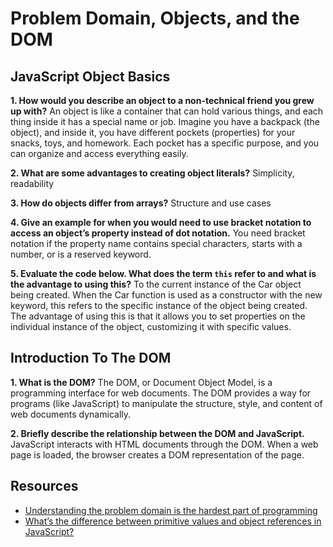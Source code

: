 # Problem Domain, Objects, and the DOM

## JavaScript Object Basics
**1. How would you describe an object to a non-technical friend you grew up with?**
An object is like a container that can hold various things, and each thing inside it has a special name or job. Imagine you have a backpack (the object), and inside it, you have different pockets (properties) for your snacks, toys, and homework. Each pocket has a specific purpose, and you can organize and access everything easily.

**2. What are some advantages to creating object literals?**
Simplicity, readability

**3. How do objects differ from arrays?**
Structure and use cases

**4. Give an example for when you would need to use bracket notation to access an object’s property instead of dot notation.**
You need bracket notation if the property name contains special characters, starts with a number, or is a reserved keyword.

**5. Evaluate the code below. What does the term `this` refer to and what is the advantage to using this?**
To the current instance of the Car object being created. When the Car function is used as a constructor with the new keyword, this refers to the specific instance of the object being created. The advantage of using this is that it allows you to set properties on the individual instance of the object, customizing it with specific values.

## Introduction To The DOM
**1. What is the DOM?**
The DOM, or Document Object Model, is a programming interface for web documents. The DOM provides a way for programs (like JavaScript) to manipulate the structure, style, and content of web documents dynamically.

**2. Briefly describe the relationship between the DOM and JavaScript.**
JavaScript interacts with HTML documents through the DOM. When a web page is loaded, the browser creates a DOM representation of the page. 

## Resources
- [Understanding the problem domain is the hardest part of programming](https://simpleprogrammer.com/solving-problems-breaking-it-down/)
- [What’s the difference between primitive values and object references in JavaScript?](https://betterprogramming.pub/intermediate-javascript-whats-the-difference-between-primitive-values-and-object-references-e863d70677b)